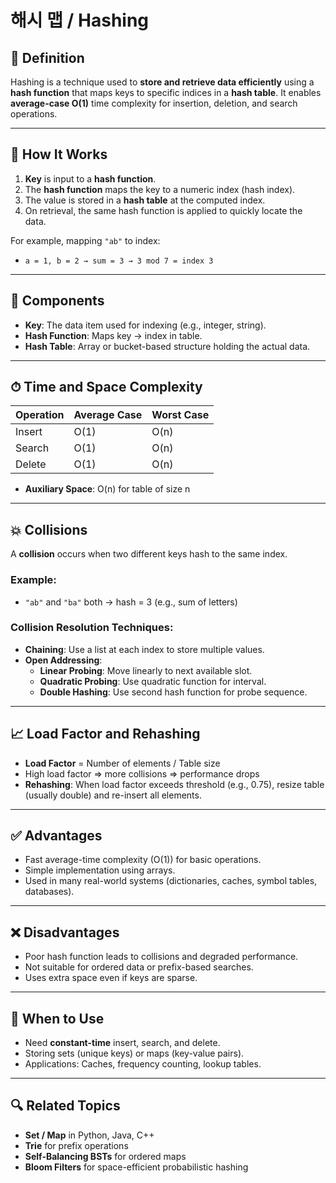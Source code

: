 # 해시 맵 / Hashing

## 📌 Definition

Hashing is a technique used to **store and retrieve data efficiently** using a **hash function** that maps keys to specific indices in a **hash table**. It enables **average-case O(1)** time complexity for insertion, deletion, and search operations.

---

## 🧠 How It Works

1. **Key** is input to a **hash function**.
2. The **hash function** maps the key to a numeric index (hash index).
3. The value is stored in a **hash table** at the computed index.
4. On retrieval, the same hash function is applied to quickly locate the data.

For example, mapping `"ab"` to index:
- `a = 1, b = 2 → sum = 3 → 3 mod 7 = index 3`

---

## 🧩 Components

- **Key**: The data item used for indexing (e.g., integer, string).
- **Hash Function**: Maps key → index in table.
- **Hash Table**: Array or bucket-based structure holding the actual data.

---

## ⏱ Time and Space Complexity

| Operation | Average Case | Worst Case |
|-----------|--------------|------------|
| Insert    | O(1)         | O(n)       |
| Search    | O(1)         | O(n)       |
| Delete    | O(1)         | O(n)       |

- **Auxiliary Space**: O(n) for table of size n

---

## 💥 Collisions

A **collision** occurs when two different keys hash to the same index.

### Example:
- `"ab"` and `"ba"` both → hash = 3 (e.g., sum of letters)

### Collision Resolution Techniques:
- **Chaining**: Use a list at each index to store multiple values.
- **Open Addressing**:
  - **Linear Probing**: Move linearly to next available slot.
  - **Quadratic Probing**: Use quadratic function for interval.
  - **Double Hashing**: Use second hash function for probe sequence.

---

## 📈 Load Factor and Rehashing

- **Load Factor** = Number of elements / Table size
- High load factor ⇒ more collisions ⇒ performance drops
- **Rehashing**: When load factor exceeds threshold (e.g., 0.75), resize table (usually double) and re-insert all elements.

---

## ✅ Advantages

- Fast average-time complexity (O(1)) for basic operations.
- Simple implementation using arrays.
- Used in many real-world systems (dictionaries, caches, symbol tables, databases).

---

## ❌ Disadvantages

- Poor hash function leads to collisions and degraded performance.
- Not suitable for ordered data or prefix-based searches.
- Uses extra space even if keys are sparse.

---

## 🧭 When to Use

- Need **constant-time** insert, search, and delete.
- Storing sets (unique keys) or maps (key-value pairs).
- Applications: Caches, frequency counting, lookup tables.

---

## 🔍 Related Topics

- **Set / Map** in Python, Java, C++
- **Trie** for prefix operations
- **Self-Balancing BSTs** for ordered maps
- **Bloom Filters** for space-efficient probabilistic hashing
